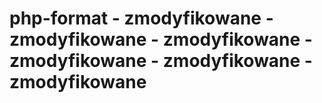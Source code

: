 # php-format - zmodyfikowane - zmodyfikowane - zmodyfikowane - zmodyfikowane - zmodyfikowane - zmodyfikowane